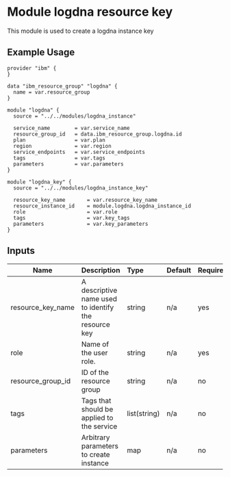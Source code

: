 # Module logdna resource key 

This module is used to create a logdna instance key

## Example Usage
```
provider "ibm" {
}

data "ibm_resource_group" "logdna" {
  name = var.resource_group
}

module "logdna" {
  source = "../../modules/logdna_instance"

  service_name        = var.service_name
  resource_group_id   = data.ibm_resource_group.logdna.id
  plan                = var.plan
  region              = var.region
  service_endpoints   = var.service_endpoints
  tags                = var.tags
  parameters          = var.parameters
}

module "logdna_key" {
  source = "../../modules/logdna_instance_key"

  resource_key_name       = var.resource_key_name
  resource_instance_id    = module.logdna.logdna_instance_id  
  role                    = var.role
  tags                    = var.key_tags
  parameters              = var.key_parameters
}
```

<!-- BEGINNING OF PRE-COMMIT-TERRAFORM DOCS HOOK -->
## Inputs


| Name               | Description                                                      | Type         | Default | Required |
|--------------------|------------------------------------------------------------------|:-------------|:------- |:---------|
| resource\_key\_name| A descriptive name used to identify the resource key             | string       | n/a     | yes      |
| role               | Name of the user role.                                           | string       | n/a     | yes      |
| resource\_group\_id| ID of the resource group                                         | string       | n/a     | no       |
| tags               | Tags that should be applied to the service                       | list(string) | n/a     | no       |
| parameters         | Arbitrary parameters to create instance                          | map          | n/a     | no       |
